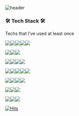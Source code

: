 ![header](https://capsule-render.vercel.app/api?type=waving&color=0:262626&height=250&section=header&text=Welcome&fontColor=eeeeee&fontSize=50&animation=fadeIn&fontAlignY=38&desc=Jieun's%20GitHub%20Profile&descAlignY=51&descAlign=62&descSize=13)

<!--
**ruby-jieun/ruby-jieun** is a ✨ _special_ ✨ repository because its `README.md` (this file) appears on your GitHub profile.

Here are some ideas to get you started:

- 🔭 I’m currently working on ...
- 🌱 I’m currently learning ...
- 👯 I’m looking to collaborate on ...
- 🤔 I’m looking for help with ...
- 💬 Ask me about ...
- 📫 How to reach me: ...
- 😄 Pronouns: ...
- ⚡ Fun fact: ...
-->



### 🛠 Tech Stack 🛠

Techs that I've used at least once

<img src="https://img.shields.io/badge/JAVA-007396?style=for-the-badge&logo=java&logoColor=white"><img src="https://img.shields.io/badge/python-3776AB?style=for-the-badge&logo=python&logoColor=white"><img src="https://img.shields.io/badge/javascript-F7DF1E?style=for-the-badge&logo=javascript&logoColor=white"><img src="https://img.shields.io/badge/c-A8B9CC?style=for-the-badge&logo=c&logoColor=white"><img src="https://img.shields.io/badge/php-777BB4?style=for-the-badge&logo=php&logoColor=white">

<img src="https://img.shields.io/badge/html-E34F26?style=for-the-badge&logo=html5&logoColor=white"><img src="https://img.shields.io/badge/css-1572B6?style=for-the-badge&logo=css3&logoColor=white"><img src="https://img.shields.io/badge/jquery-0769AD?style=for-the-badge&logo=jquery&logoColor=white">

<img src="https://img.shields.io/badge/selenium-43B02A?style=for-the-badge&logo=selenium&logoColor=white"><img src="https://img.shields.io/badge/Beautiful Soup-003545?style=for-the-badge"><img src="https://img.shields.io/badge/tensorflow-FF6F00?style=for-the-badge&logo=tensorflow&logoColor=white"><img src="https://img.shields.io/badge/tableau-E97627?style=for-the-badge&logo=tableau&logoColor=white">

<img src="https://img.shields.io/badge/oracle-F80000?style=for-the-badge&logo=oracle&logoColor=white"><img src="https://img.shields.io/badge/mariadb-003545?style=for-the-badge&logo=mariadb&logoColor=white"><img src="https://img.shields.io/badge/mongodb-47A248?style=for-the-badge&logo=mongodb&logoColor=white"><img src="https://img.shields.io/badge/mysql-4479A1?style=for-the-badge&logo=mysql&logoColor=white"><img src="https://img.shields.io/badge/microsoftsqlserver-CC2927?style=for-the-badge&logo=microsoftsqlserver&logoColor=white">

<img src="https://img.shields.io/badge/windows-F93821?style=for-the-badge&logo=windows&logoColor=white"><img src="https://img.shields.io/badge/linux-FCC624?style=for-the-badge&logo=linux&logoColor=black"><img src="https://img.shields.io/badge/macos-000000?style=for-the-badge&logo=macos&logoColor=white"><img src="https://img.shields.io/badge/ubuntu-E95420?style=for-the-badge&logo=ubuntu&logoColor=white">

<img src="https://img.shields.io/badge/docker-2496ED?style=for-the-badge&logo=docker&logoColor=white"><img src="https://img.shields.io/badge/apache tomcat-F8DC75?style=for-the-badge&logo=apachetomcat&logoColor=white"><img src="https://img.shields.io/badge/amazonec2-FF9900?style=for-the-badge&logo=amazonec2&logoColor=white">

<img src="https://img.shields.io/badge/flask-000000?style=for-the-badge&logo=flask&logoColor=white"><img src="https://img.shields.io/badge/Spring-6DB33F?style=for-the-badge&logo=Spring&logoColor=white"><img src="https://img.shields.io/badge/django-092E20?style=for-the-badge&logo=django&logoColor=white">



[![Hits](https://hits.seeyoufarm.com/api/count/incr/badge.svg?url=https%3A%2F%2Fgithub.com%2Fruby-jieun%2Fhit-counter&count_bg=%23111111&title_bg=%23555555&icon=&icon_color=%23E7E7E7&title=hits&edge_flat=false)](https://hits.seeyoufarm.com)

